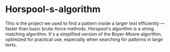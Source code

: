 # Horspool-s-algorithm
This is the project we used to find a pattern inside a larger text efficiently — faster than basic brute-force methods.
Horspool's algorithm is a string matching algorithm. It's a simplified version of the Boyer-Moore algorithm, optimized for practical use, especially when searching for patterns in large texts.

